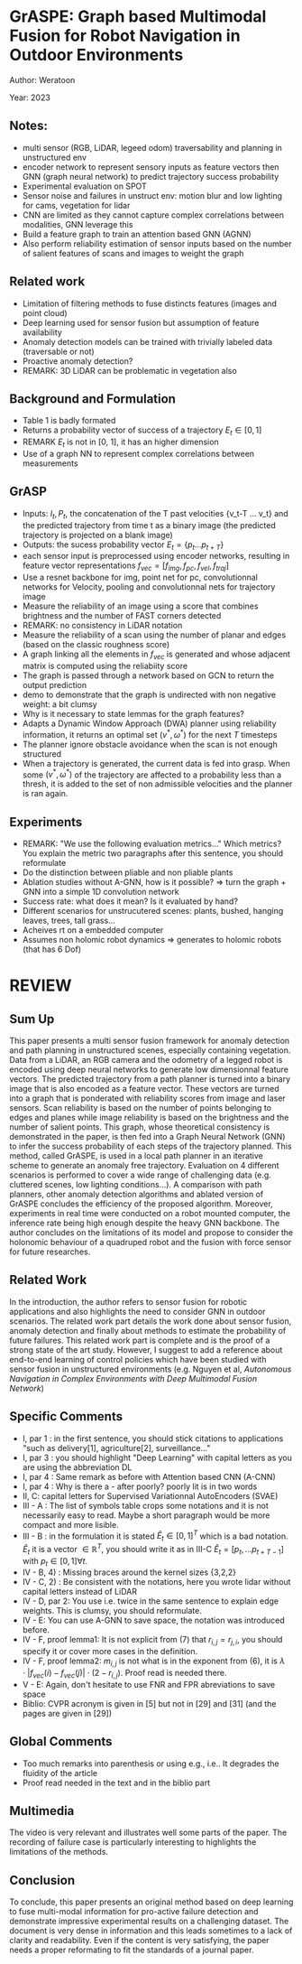 # GrASPE: Graph based Multimodal Fusion for Robot Navigation in Outdoor Environments

Author: Weratoon

Year: 2023

Notes:
---

* multi sensor (RGB, LiDAR, legeed odom) traversability and planning in unstructured env
* encoder network to represent sensory inputs as feature vectors then GNN (graph neural network) to predict trajectory success probability
* Experimental evaluation on SPOT   
* Sensor noise and failures in unstruct env: motion blur and low lighting for cams, vegetation for lidar
* CNN are limited as they cannot capture complex correlations between modalities, GNN leverage this
* Build a feature graph to train an attention based GNN (AGNN)
* Also perform reliability estimation of sensor inputs based on the number of salient features of scans and images to weight the graph

## Related work
* Limitation of filtering methods to fuse distincts features (images and point cloud)
* Deep learning used for sensor fusion but assumption of feature availability
* Anomaly detection models can be trained with trivially labeled data (traversable or not)
* Proactive anomaly detection?
* REMARK: 3D LiDAR can be problematic in vegetation also

## Background and Formulation

* Table 1 is badly formated 
* Returns a probability vector of success of a trajectory $E_t \in [0,1]$
* REMARK $E_t$ is not in [0, 1], it has an higher dimension
* Use of a graph NN to represent complex correlations between measurements

## GrASP

* Inputs: $I_t, P_t$, the concatenation of the T past velocities {v_t-T ... v_t} and the predicted trajectory from time t as a binary image (the predicted trajectory is projected on a blank image)
* Outputs: the sucess probability vector $E_t = \{ p_t...p_{t+T} \}$
* each sensor input is preprocessed using encoder networks, resulting in feature vector representations $f_{vec} = [f_{img}, f_{pc}, f_{vel}, f_{traj}]$
* Use a resnet backbone for img, point net for pc, convolutionnal networks for Velocity, pooling and convolutionnal nets for trajectory image
* Measure the reliability of an image using a score that combines brightness and the number of FAST corners detected
* REMARK: no consistency in LiDAR notation
* Measure the reliability of a scan using the number of planar and edges (based on the classic roughness score)
* A graph linking all the elements in $f_{vec}$ is generated and whose adjacent matrix is computed using the reliabiity score
* The graph is passed through a network based on GCN to return the output prediction
* demo to demonstrate that the graph is undirected with non negative weight: a bit clumsy
* Why is it necessary to state lemmas for the graph features?
* Adapts a Dynamic Window Approach (DWA) planner using reliability information, it returns an optimal set $(v^*, \omega^*)$ for the next $T$ timesteps
* The planner ignore obstacle avoidance when the scan is not enough structured 
* When a trajectory is generated, the current data is fed into grasp. When some $(v^*, \omega^*)$ of the trajectory are affected to a probability less than a thresh, it is added to the set of non admissible velocities and the planner is ran again.

## Experiments
* REMARK: "We use the following evaluation metrics..." Which metrics? You explain the metric two paragraphs after this sentence, you should reformulate
* Do the distinction between pliable and non pliable plants
* Ablation studies without A-GNN, how is it possible? => turn the graph + GNN into a simple 1D convolution network
* Success rate: what does it mean? Is it evaluated by hand?
* Different scenarios for unstrucutered scenes: plants, bushed, hanging leaves, trees, tall grass...
* Acheives rt on a embedded computer
* Assumes non holomic robot dynamics => generates to holomic robots (that has 6 Dof)


# REVIEW

## Sum Up 

This paper presents a multi sensor fusion framework for anomaly detection and path planning in unstructured scenes, especially containing vegetation. Data from a LiDAR, an RGB camera and the odometry of a legged robot is encoded using deep neural networks to generate low dimensionnal feature vectors. The predicted trajectory from a path planner is turned into a binary image that is also encoded as a feature vector. These vectors are turned into a graph that is ponderated with reliability scores from image and laser sensors. Scan reliability is based on the number of points belonging to edges and planes while image reliability is based on the brightness and the number of salient points. This graph, whose theoretical consistency is demonstrated in the paper, is then fed into a Graph Neural Network (GNN) to infer the success probability of each steps of the trajectory planned. This method, called GrASPE, is used in a local path planner in an iterative scheme to generate an anomaly free trajectory. Evaluation on 4 different scenarios is performed to cover a wide range of challenging data (e.g. cluttered scenes, low lighting conditions...). A comparison with path planners, other anomaly detection algorithms and ablated version of GrASPE concludes the efficiency of the proposed algorithm. Moreover, experiments in real time were conducted on a robot mounted computer, the inference rate being high enough despite the heavy GNN backbone. The author concludes on the limitations of its model and propose to consider the holonomic behaviour of a quadruped robot and the fusion with force sensor for future researches.

## Related Work

In the introduction, the author refers to sensor fusion for robotic applications and also highlights the need to consider GNN in outdoor scenarios. The related work part details the work done about sensor fusion, anomaly detection and finally about methods to estimate the probability of future failures. This related work part is complete and is the proof of a strong state of the art study. However, I suggest to add a reference about end-to-end learning of control policies which have been studied with sensor fusion in unstructured environments (e.g. Nguyen et al, *Autonomous Navigation in Complex Environments with Deep Multimodal Fusion Network*)

## Specific Comments

* I, par 1 : in the first sentence, you should stick citations to applications "such as delivery[1], agriculture[2], surveillance..."
* I, par 3 : you should highlight "Deep Learning" with capital letters as you are using the abbreviation DL
* I, par 4 : Same remark as before with Attention based CNN (A-CNN)
* I, par 4 : Why is there a - after poorly? poorly lit is in two words
* II, C: capital letters for Supervised Variationnal AutoEncoders (SVAE)
* III - A : The list of symbols table crops some notations and it is not necessarily easy to read. Maybe a short paragraph would be more compact and more lisible.
* III - B : in the formulation it is stated $\hat{E}_t \in [0, 1]^T$ which is a bad notation. $\hat{E}_t$ it is a vector $\in \mathbb{R}^T$, you should write it as in III-C $\hat{E}_t = [p_t, ... p_{t+T-1}]$ with $p_t \in [0, 1] \forall t$.
* IV - B, 4) : Missing braces around the kernel sizes {3,2,2}
* IV - C, 2) : Be consistent with the notations, here you wrote lidar without capital letters instead of LiDAR  
* IV - D, par 2: You use i.e. twice in the same sentence to explain edge weights. This is clumsy, you should reformulate.
* IV - E: You can use A-GNN to save space, the notation was introduced before.
* IV - F, proof lemma1: It is not explicit from (7) that $r_{i,j} = r_{j,i}$, you should specify it or cover more cases in the definition.
* IV - F, proof lemma2: $m_{i,j}$ is not what is in the exponent from (6), it is $\lambda \cdot\left|f_{v e c}(i)-f_{v e c}(j)\right| \cdot\left(2-r_{i, j}\right)$. Proof read is needed there.
* V - E: Again, don't hesitate to use FNR and FPR abreviations to save space
* Biblio: CVPR acronym is given in [5] but not in [29] and [31] (and the pages are given in [29])


## Global Comments
* Too much remarks into parenthesis or using e.g., i.e.. It degrades the fluidity of the article
* Proof read needed in the text and in the biblio part

## Multimedia

The video is very relevant and illustrates well some parts of the paper. The recording of failure case is particularly interesting to highlights the limitations of the methods.

## Conclusion

To conclude, this paper presents an original method based on deep learning to fuse multi-modal information for pro-active failure detection and demonstrate impressive experimental results on a challenging dataset. The document is very dense in information and this leads sometimes to a lack of clarity and readability. Even if the content is very satisfying, the paper needs a proper reformating to fit the standards of a journal paper. 